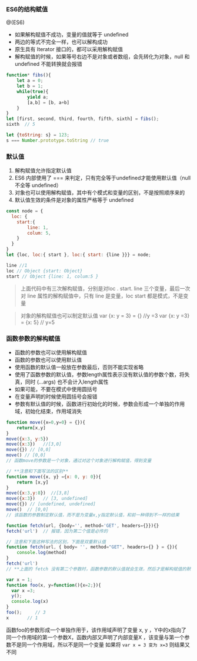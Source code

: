 ### ES6的结构赋值

@(ES6)

- 如果解构赋值不成功，变量的值就等于 undefined
- 两边的等式不完全一样，也可以解构成功
- 原生具有 Iterator  接口的，都可以采用解构赋值
- 解构赋值的时候，如果等号右边不是对象或者数组，会先转化为对象，null 和 undefined 不能转换就会报错


```javascript
function* fibs(){
	let a = 0;
	let b = 1;
	while(true){
		yield a;
		[a,b] = [b, a+b]
	}
}
let [first, second, third, fourth, fifth, sixth] = fibs();
sixth  // 5

let {toString: s} = 123;
s === Number.prototype.toString // true
```

### 默认值
1.  解构赋值允许指定默认值
2.  ES6 内部使用了  === 来判定，只有完全等于undefined才能使用默认值（null 不全等 undefined）
3.  对象也可以使用解构赋值，其中有个模式和变量的区别，不是按照顺序来的
4.  默认值生效的条件是对象的属性严格等于 undefined

```javascript
const node = {
  loc: {
	start:{
	    line: 1,
	    colum: 5,
	}
  }
}
let {loc, loc:{ start }, loc:{ start: {line }}} = node;

line //1
loc // Object {start: Object}
start // Object {line: 1, colum:5 }
```
> 上面代码中有三次解构赋值，分别是对loc . start. line 三个变量，最后一次对 line 属性的解构赋值中，只有 line 是变量，loc   start  都是模式，不是变量

> 对象的解构赋值也可以制定默认值
> var {x: y = 3} = {}      //y =3
> var {x: y =3} = {x: 5}   // y=5

### 函数参数的解构赋值
- 函数的参数也可以使用解构赋值
- 函数的参数也可以使用默认值
- 使用函数的默认值一般放在参数最后，否则不能实现省略
- 使用了函数参数的默认值，参数length属性表示没有默认值的参数个数，将失真，同时 (...args) 也不会计入length属性
- 如果可能，不要在模式中使用圆括号
- 在变量声明的时候使用圆括号会报错
- 参数有默认值的时候，函数进行初始化的时候，参数会形成一个单独的作用域，初始化结束，作用域消失

```javascript
function move({x=0,y=0} = {}){
	return[x,y]
}
move({x:3, y:5})
move({x:3})   //[3,0]
move({}) // [0,0]
move() // [0,0]
// 函数move的参数是一个对象，通过对这个对象进行解构赋值，得到变量

// **注意和下面写法的区别**
function move({x, y} ={x: 0, y: 0}){
	return [x,y]
}
move({x:3,y:8})  //[3,8]
move({x:3})   // [3, undefined]
move({}) // [undefined, undefined]
move()  // [0,0]
// 该函数的参数制定默认值，而不是为变量x,y指定默认值，和前一种得到不一样的结果
```

```javascript
function fetch(url, {body='', method='GET', headers={}}){}
fetch('url')  // 报错，因为第二个值是必传的

// 注意和下面这种写法的区别，下面是双重默认值
function fetch(url, { body= '', method="GET", headers={} } = {}){
	console.log(method)
}
fetch('url')
// **上面的 fetch 没有第二个参数时，函数参数的默认值就会生效，然后才是解构赋值的默认值生效 **
```

```javascript
var x = 1;
function foo(x, y=function(){x=2;}){
  var x =3;
  y();
  console.log(x)
}
foo();     // 3
x		// 1
```
函数foo的参数形成一个单独作用于，该作用域声明了变量 x, y ，Y中的x指向了同一个作用域的第一个参数X，函数内部又声明了内部变量X ，该变量与第一个参数不是同一个作用域，所以不是同一个变量
如果将  `var x = 3 变为 x=3`  则结果又不同
